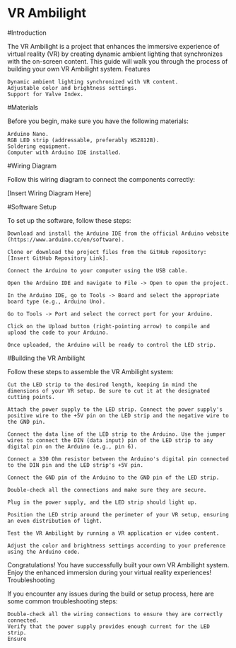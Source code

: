 # VR Ambilight
#Introduction

The VR Ambilight is a project that enhances the immersive experience of virtual reality (VR) by creating dynamic ambient lighting that synchronizes with the on-screen content. This guide will walk you through the process of building your own VR Ambilight system.
Features

    Dynamic ambient lighting synchronized with VR content.
    Adjustable color and brightness settings.
    Support for Valve Index.

#Materials

Before you begin, make sure you have the following materials:

    Arduino Nano.
    RGB LED strip (addressable, preferably WS2812B).
    Soldering equipment.
    Computer with Arduino IDE installed.

#Wiring Diagram

Follow this wiring diagram to connect the components correctly:

[Insert Wiring Diagram Here]

#Software Setup

To set up the software, follow these steps:

    Download and install the Arduino IDE from the official Arduino website (https://www.arduino.cc/en/software).

    Clone or download the project files from the GitHub repository: [Insert GitHub Repository Link].

    Connect the Arduino to your computer using the USB cable.

    Open the Arduino IDE and navigate to File -> Open to open the project.

    In the Arduino IDE, go to Tools -> Board and select the appropriate board type (e.g., Arduino Uno).

    Go to Tools -> Port and select the correct port for your Arduino.

    Click on the Upload button (right-pointing arrow) to compile and upload the code to your Arduino.

    Once uploaded, the Arduino will be ready to control the LED strip.

#Building the VR Ambilight

Follow these steps to assemble the VR Ambilight system:

    Cut the LED strip to the desired length, keeping in mind the dimensions of your VR setup. Be sure to cut it at the designated cutting points.

    Attach the power supply to the LED strip. Connect the power supply's positive wire to the +5V pin on the LED strip and the negative wire to the GND pin.

    Connect the data line of the LED strip to the Arduino. Use the jumper wires to connect the DIN (data input) pin of the LED strip to any digital pin on the Arduino (e.g., pin 6).

    Connect a 330 Ohm resistor between the Arduino's digital pin connected to the DIN pin and the LED strip's +5V pin.

    Connect the GND pin of the Arduino to the GND pin of the LED strip.

    Double-check all the connections and make sure they are secure.

    Plug in the power supply, and the LED strip should light up.

    Position the LED strip around the perimeter of your VR setup, ensuring an even distribution of light.

    Test the VR Ambilight by running a VR application or video content.

    Adjust the color and brightness settings according to your preference using the Arduino code.

Congratulations! You have successfully built your own VR Ambilight system. Enjoy the enhanced immersion during your virtual reality experiences!
Troubleshooting

If you encounter any issues during the build or setup process, here are some common troubleshooting steps:

    Double-check all the wiring connections to ensure they are correctly connected.
    Verify that the power supply provides enough current for the LED strip.
    Ensure
